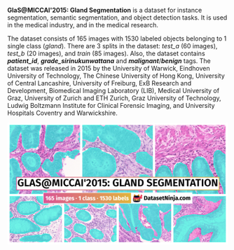 **GlaS@MICCAI'2015: Gland Segmentation** is a dataset for instance segmentation, semantic segmentation, and object detection tasks. It is used in the medical industry, and in the medical research. 

The dataset consists of 165 images with 1530 labeled objects belonging to 1 single class (*gland*). There are 3 splits in the dataset: *test_a* (60 images), *test_b* (20 images), and *train* (85 images). Also, the dataset contains ***patient_id***, ***grade_sirinukunwattana*** and ***malignant***/***benign*** tags. The dataset was released in 2015 by the University of Warwick, Eindhoven University of Technology, The Chinese University of Hong Kong, University of Central Lancashire, University of Freiburg, ExB Research and Development, Biomedical Imaging Laboratory (LIB), Medical University of Graz, University of Zurich and ETH Zurich, Graz University of Technology, Ludwig Boltzmann Institute for Clinical Forensic Imaging, and University Hospitals Coventry and Warwickshire.

<img src="https://github.com/dataset-ninja/gland-segmentation/raw/main/visualizations/poster.png">
